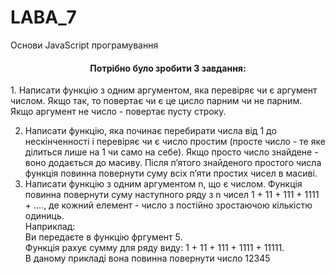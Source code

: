 # LABA_7
Основи JavaScript програмування
<h4 align="center">Потрібно було зробити 3 завдання:</h4>
1.  Написати функцію з одним аргументом, яка перевіряє чи є аргумент числом. Якщо так, то повертає чи є це цисло парним чи не парним. Якщо аргумент не число - повертає пусту строку.<br>

2. Написати функцію, яка починає перебирати числа від 1 до нескінченності і перевіряє чи є число простим (просте число - те яке ділиться лише на 1 чи само на себе). Якщо просто число знайдене - воно додається до масиву. Після пʼятого знайденого простого числа функція повинна повернути суму всіх пʼяти простих чисел в масиві. <br>
3. Написати функцію з одним аргументом n, що є числом. Функція повинна повернути суму наступного ряду з n чисел 1 + 11 + 111 + 1111 + ...., де кожний елемент - число з постійно зростаючою кількістю одиниць.<br>
Наприклад:<br>
Ви передаєте в функцію фргумент 5.<br>
Функція рахує сумму для ряду виду: 1 + 11 + 111 + 1111 + 11111.<br>
В даному прикладі вона повинна повернути число 12345<br>
